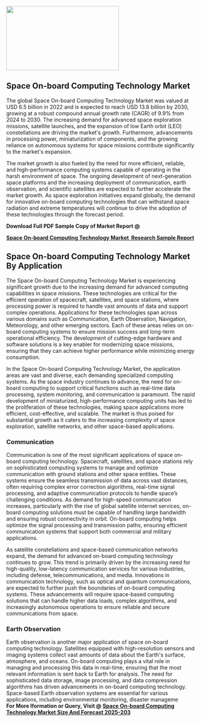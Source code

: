 <p><img class="alignnone size-medium wp-image-20088" src="https://ffe5etoiles.com/wp-content/uploads/2024/12/MST1-300x171.png" alt="" width="300" height="171" /></p><p><p> <h2>Space On-board Computing Technology Market </h2><p>The global Space On-board Computing Technology Market was valued at USD 6.5 billion in 2022 and is expected to reach USD 13.8 billion by 2030, growing at a robust compound annual growth rate (CAGR) of 9.9% from 2024 to 2030. The increasing demand for advanced space exploration missions, satellite launches, and the expansion of low Earth orbit (LEO) constellations are driving the market's growth. Furthermore, advancements in processing power, miniaturization of components, and the growing reliance on autonomous systems for space missions contribute significantly to the market's expansion.</p><p>The market growth is also fueled by the need for more efficient, reliable, and high-performance computing systems capable of operating in the harsh environment of space. The ongoing development of next-generation space platforms and the increasing deployment of communication, earth observation, and scientific satellites are expected to further accelerate the market growth. As space exploration initiatives expand globally, the demand for innovative on-board computing technologies that can withstand space radiation and extreme temperatures will continue to drive the adoption of these technologies through the forecast period.</p></p><p><strong>Download Full PDF Sample Copy of Market Report @</strong></p><p><strong><a href="https://www.verifiedmarketreports.com/download-sample/?rid=283504&utm_source=Sites-google&utm_medium=265" target="_blank">Space On-board Computing Technology Market &nbsp;Research Sample Report</a></strong></p><p><h2>Space On-board Computing Technology Market By Application</h2><p>The Space On-board Computing Technology Market is experiencing significant growth due to the increasing demand for advanced computing capabilities in space missions. These technologies are critical for the efficient operation of spacecraft, satellites, and space stations, where processing power is required to handle vast amounts of data and support complex operations. Applications for these technologies span across various domains such as Communication, Earth Observation, Navigation, Meteorology, and other emerging sectors. Each of these areas relies on on-board computing systems to ensure mission success and long-term operational efficiency. The development of cutting-edge hardware and software solutions is a key enabler for modernizing space missions, ensuring that they can achieve higher performance while minimizing energy consumption.<p>In the Space On-board Computing Technology Market, the application areas are vast and diverse, each demanding specialized computing systems. As the space industry continues to advance, the need for on-board computing to support critical functions such as real-time data processing, system monitoring, and communication is paramount. The rapid development of miniaturized, high-performance computing units has led to the proliferation of these technologies, making space applications more efficient, cost-effective, and scalable. The market is thus poised for substantial growth as it caters to the increasing complexity of space exploration, satellite networks, and other space-based applications.</p><h3>Communication</h3><p>Communication is one of the most significant applications of space on-board computing technology. Spacecraft, satellites, and space stations rely on sophisticated computing systems to manage and optimize communication with ground stations and other space entities. These systems ensure the seamless transmission of data across vast distances, often requiring complex error correction algorithms, real-time signal processing, and adaptive communication protocols to handle space’s challenging conditions. As demand for high-speed communication increases, particularly with the rise of global satellite internet services, on-board computing solutions must be capable of handling large bandwidth and ensuring robust connectivity in orbit. On-board computing helps optimize the signal processing and transmission paths, ensuring efficient communication systems that support both commercial and military applications.<p>As satellite constellations and space-based communication networks expand, the demand for advanced on-board computing technology continues to grow. This trend is primarily driven by the increasing need for high-quality, low-latency communication services for various industries, including defense, telecommunications, and media. Innovations in communication technology, such as optical and quantum communications, are expected to further push the boundaries of on-board computing systems. These advancements will require space-based computing solutions that can handle higher data loads, complex algorithms, and increasingly autonomous operations to ensure reliable and secure communications from space.</p><h3>Earth Observation</h3><p>Earth observation is another major application of space on-board computing technology. Satellites equipped with high-resolution sensors and imaging systems collect vast amounts of data about the Earth's surface, atmosphere, and oceans. On-board computing plays a vital role in managing and processing this data in real-time, ensuring that the most relevant information is sent back to Earth for analysis. The need for sophisticated data storage, image processing, and data compression algorithms has driven advancements in on-board computing technology. Space-based Earth observation systems are essential for various applications, including environmental monitoring, disaster manageme<strong><br />For More Iformation or Query, Visit @ <a href="https://www.verifiedmarketreports.com/product/space-on-board-computing-technology-market/" target="_blank">Space On-board Computing Technology Market Size And Forecast 2025-203</a></strong></p>
